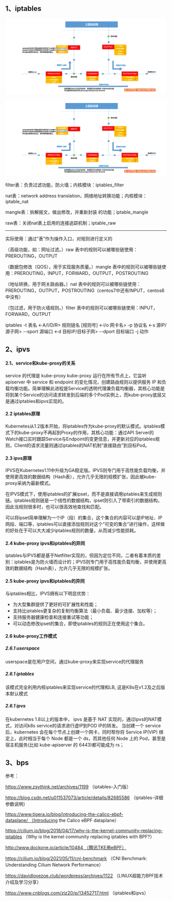 ## 1、iptables
![数据经过防火墙的流程](https://github.com/No-sleeping/self-learn/blob/main/images/kubernetes/%E6%95%B0%E6%8D%AE%E7%BB%8F%E8%BF%87%E9%98%B2%E7%81%AB%E5%A2%99%E7%9A%84%E6%B5%81%E7%A8%8B.png)

![数据经过防火墙的流程](https://github.com/No-sleeping/self-learn/blob/main/images/kubernetes/2.png)

filter表：负责过滤功能，防火墙；内核模块：iptables_filter

nat表：network address translation，网络地址转换功能；内核模块：iptable_nat

mangle表：拆解报文，做出修改，并重新封装 的功能；iptable_mangle

raw表：关闭nat表上启用的连接追踪机制；iptable_raw

---

实际使用：通过”表”作为操作入口，对规则进行定义的

（高级功能，如：网址过滤。）raw     表中的规则可以被哪些链使用：PREROUTING，OUTPUT

（数据包修改（QOS），用于实现服务质量。）mangle  表中的规则可以被哪些链使用：PREROUTING，INPUT，FORWARD，OUTPUT，POSTROUTING

（地址转换，用于网关路由器。）nat     表中的规则可以被哪些链使用：PREROUTING，OUTPUT，POSTROUTING（centos7中还有INPUT，centos6中没有）

（包过滤，用于防火墙规则。）filter  表中的规则可以被哪些链使用：INPUT，FORWARD，OUTPUT



iptables -t 表名 <-A/I/D/R> 规则链名 [规则号] <-i/o 网卡名> -p 协议名 <-s 源IP/源子网> --sport 源端口 <-d 目标IP/目标子网> --dport 目标端口 -j 动作

## 2、ipvs
#### 2.1、service和kube-proxy的关系
service 的代理是 kube-proxy
kube-proxy 运行在所有节点上，它监听 apiserver 中 service 和 endpoint 的变化情况，创建路由规则以提供服务 IP 和负载均衡功能。简单理解此进程是Service的透明代理兼负载均衡器，其核心功能是将到某个Service的访问请求转发到后端的多个Pod实例上，而kube-proxy底层又是通过iptables和ipvs实现的。

#### 2.2 iptables原理
Kubernetes从1.2版本开始，将iptables作为kube-proxy的默认模式。iptables模式下的kube-proxy不再起到Proxy的作用，其核心功能：通过API Server的Watch接口实时跟踪Service与Endpoint的变更信息，并更新对应的iptables规则，Client的请求流量则通过iptables的NAT机制“直接路由”到目标Pod。

#### 2.3 ipvs原理
IPVS在Kubernetes1.11中升级为GA稳定版。IPVS则专门用于高性能负载均衡，并使用更高效的数据结构（Hash表），允许几乎无限的规模扩张，因此被kube-proxy采纳为最新模式。

在IPVS模式下，使用iptables的扩展ipset，而不是直接调用iptables来生成规则链。iptables规则链是一个线性的数据结构，ipset则引入了带索引的数据结构，因此当规则很多时，也可以很高效地查找和匹配。

可以将ipset简单理解为一个IP（段）的集合，这个集合的内容可以是IP地址、IP网段、端口等，iptables可以直接添加规则对这个“可变的集合”进行操作，这样做的好处在于可以大大减少iptables规则的数量，从而减少性能损耗。

#### 2.4 kube-proxy ipvs和iptables的异同
iptables与IPVS都是基于Netfilter实现的，但因为定位不同，二者有着本质的差别：iptables是为防火墙而设计的；IPVS则专门用于高性能负载均衡，并使用更高效的数据结构（Hash表），允许几乎无限的规模扩张。

#### 2.5 kube-proxy ipvs和iptables的异同
与iptables相比，IPVS拥有以下明显优势：

- 为大型集群提供了更好的可扩展性和性能；
- 支持比iptables更复杂的复制均衡算法（最小负载、最少连接、加权等）；
- 支持服务器健康检查和连接重试等功能；
- 可以动态修改ipset的集合，即使iptables的规则正在使用这个集合。
#### 2.6 kube-proxy工作模式
##### 2.6.1 userspace
 userspace是在用户空间，通过kube-proxy来实现service的代理服务
##### 2.6.1 iptables
该模式完全利用内核iptables来实现service的代理和LB, 这是K8s在v1.2及之后版本默认模式
##### 2.6.1 ipvs
  在kubernetes 1.8以上的版本中， ipvs 是基于 NAT 实现的，通过ipvs的NAT模式，对访问k8s service的请求进行虚IP到POD IP的转发。
  当创建一个 service 后，kubernetes 会在每个节点上创建一个网卡，同时帮你将 Service IP(VIP) 绑定上，此时相当于每个 Node 都是一个 ds，而其他任何 Node 上的 Pod，甚至是宿主机服务(比如 kube-apiserver 的 6443)都可能成为 rs；
## 3、bps


参考：

https://www.zsythink.net/archives/1199 （iptables–入门版）

https://blog.csdn.net/u011537073/article/details/82685586 （iptables-详细参数说明）

https://www.tigera.io/blog/introducing-the-calico-ebpf-dataplane/ （Introducing the Calico eBPF dataplane）

https://cilium.io/blog/2018/04/17/why-is-the-kernel-community-replacing-iptables （Why is the kernel community replacing iptables with BPF?）

http://www.dockone.io/article/10484 （腾讯TKE用eBPF）

https://cilium.io/blog/2021/05/11/cni-benchmark （CNI Benchmark: Understanding Cilium Network Performance）

https://davidlovezoe.club/wordpress/archives/1122 （LINUX超能力BPF技术介绍及学习分享）

https://www.cnblogs.com/zjz20/p/13452717.html （iptables和ipvs）
